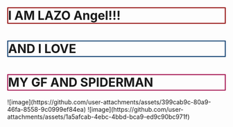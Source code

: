 
<!DOCTYPE html>
<html>
<body>

<h1 style="border: 2px solid rgb(141, 0, 0);">I AM LAZO Angel!!!</h1>

<h1 style="border: 2px solid rgb(10, 60, 109);">AND I LOVE</h1>

<h1 style="border: 2px solid rgb(161, 11, 74);">MY GF AND SPIDERMAN</h1>

</body>
</html>
![image](https://github.com/user-attachments/assets/399cab9c-80a9-46fa-8558-9c0999ef84ea)
![image](https://github.com/user-attachments/assets/1a5afcab-4ebc-4bbd-bca9-ed9c90bc971f)

